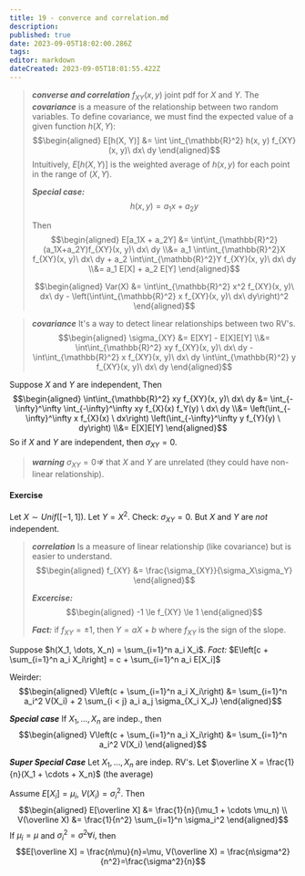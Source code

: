 ```yaml
---
title: 19 - converce and correlation.md
description: 
published: true
date: 2023-09-05T18:02:00.286Z
tags: 
editor: markdown
dateCreated: 2023-09-05T18:01:55.422Z
---
```


> ***converse and correlation***
> $f_{XY}(x, y)$ joint pdf for $X$ and $Y$.
> The ***covariance*** is a measure of the relationship between two random variables. To define covariance, we must find the expected value of a given function $h(X, Y)$:
> $$\begin{aligned}
>     E[h(X, Y)] &= \int \int_{\mathbb{R}^2} h(x, y) f_{XY} (x, y)\ dx\ dy
> \end{aligned}$$
> Intuitively, $E[h(X, Y)]$ is the weighted average of $h(x, y)$ for each point in the range of $(X, Y)$.
> 
> ***Special case:***
> $$h(x, y) = a_1x + a_2y$$
> 
> Then
> $$\begin{aligned}
>     E[a_1X + a_2Y]
>     &=
>         \int\int_{\mathbb{R}^2}(a_1X+a_2Y)f_{XY}(x, y)\ dx\ dy
>     \\&=
>         a_1 \int\int_{\mathbb{R}^2}X f_{XY}(x, y)\ dx\ dy + 
>         a_2 \int\int_{\mathbb{R}^2}Y f_{XY}(x, y)\ dx\ dy
>     \\&=
>         a_1 E[X] + a_2 E[Y]
> \end{aligned}$$
> 
> $$\begin{aligned}
>     Var(X)
>     &=
>         \int\int_{\mathbb{R}^2} x^2 f_{XY}(x, y)\ dx\ dy
>         - \left(\int\int_{\mathbb{R}^2} x f_{XY}(x, y)\ dx\ dy\right)^2
> \end{aligned}$$

> ***covariance***
> It's a way to detect linear relationships between two RV's.
> $$\begin{aligned}
>     \sigma_{XY} 
>     &=
>         E[XY] - E[X]E[Y]
>     \\&=
>         \int\int_{\mathbb{R}^2} xy f_{XY}(x, y)\ dx\ dy
>         - \int\int_{\mathbb{R}^2} x f_{XY}(x, y)\ dx\ dy
>         \int\int_{\mathbb{R}^2} y f_{XY}(x, y)\ dx\ dy
> \end{aligned}$$

Suppose $X$ and $Y$ are independent, Then
$$\begin{aligned}
    \int\int_{\mathbb{R}^2} xy f_{XY}(x, y)\ dx\ dy
    &=
        \int_{-\infty}^\infty \int_{-\infty}^\infty xy f_{X}(x) f_Y(y) \ dx\ dy
    \\&=
        \left(\int_{-\infty}^\infty x f_{X}(x) \ dx\right)
        \left(\int_{-\infty}^\infty y f_{Y}(y) \ dy\right)
    \\&=
        E[X]E[Y]
\end{aligned}$$
So if $X$ and $Y$ are independent, then $\sigma_{XY} = 0$.

> ***warning***
> $\sigma_{XY} = 0 \not \Rightarrow$ that $X$ and $Y$ are unrelated (they could have non-linear relationship).

#### Exercise
Let $X \sim Unif([-1, 1])$. Let $Y = X^2$.
Check: $\sigma_{XY} = 0$. But $X$ and $Y$ are *not* independent.

> ***correlation***
> Is a measure of linear relationship (like covariance) but is easier to understand.
> $$\begin{aligned}
>     f_{XY} &= \frac{\sigma_{XY}}{\sigma_X\sigma_Y}
> \end{aligned}$$
> 
> ***Excercise:***
> $$\begin{aligned}
>     -1 \le f_{XY} \le 1
> \end{aligned}$$
> 
> ***Fact:***
> if $f_{XY} = \pm 1$, then $Y = aX+b$ where $f_{XY}$ is the sign of the slope.

Suppose $h(X_1, \dots, X_n) = \sum_{i=1}^n a_i X_i$.
*Fact:* $E\left[c + \sum_{i=1}^n a_i X_i\right] = c + \sum_{i=1}^n a_i E[X_i]$ 

Weirder:
$$\begin{aligned}
    V\left(c + \sum_{i=1}^n a_i X_i\right)
    &=
        \sum_{i=1}^n a_i^2 V(X_i) +
        2 \sum_{i < j} a_i a_j \sigma_{X_i X_J}
\end{aligned}$$

***Special case***
If $X_1, \dots, X_n$ are indep., then
$$\begin{aligned}
    V\left(c + \sum_{i=1}^n a_i X_i\right)
    &=
        \sum_{i=1}^n a_i^2 V(X_i)
\end{aligned}$$

***Super Special Case***
Let $X_1, \dots, X_n$ are indep. RV's.
Let $\overline X = \frac{1}{n}(X_1 + \cdots + X_n)$ (the average)

Assume $E[X_i] = \mu_i$, $V(X_i) = \sigma_i^2$. Then
$$\begin{aligned}
    E[\overline X] &= \frac{1}{n}(\mu_1 + \cdots \mu_n) \\
    V(\overline X) &= \frac{1}{n^2} \sum_{i=1}^n \sigma_i^2
\end{aligned}$$
If $\mu_i = \mu$ and $\sigma^2_i = \sigma^2 \forall i,$ then
$$E[\overline X] = \frac{n\mu}{n}=\mu, V(\overline X) = \frac{n\sigma^2}{n^2}=\frac{\sigma^2}{n}$$

